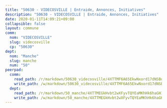 ```yaml
---
title: "50630 - VIDECOSVILLE | Entraide, Annonces, Initiatives"
description: "50630 - VIDECOSVILLE | Entraide, Annonces, Initiatives"
date: 2020-01-11T14:09:21+09:00
collapsible: false
layout: commune
comm:
  nom: "VIDECOSVILLE"
  slug: videcosville
  cp: "50630"
dept:
  nom: "Manche"
  slug: manche
  num: "50"
peerpad:
  comm:
    read_path: /r/markdown/50630_videcosville/4XTTMF6A65EkwNxord17dNSBqVpQWgTHz5PmuxtMbja4GkEJ6
    write_path: /w/markdown/50630_videcosville/4XTTMF6A65EkwNxord17dNSBqVpQWgTHz5PmuxtMbja4GkEJ6-K3TgUW99U4dtCdizWoArUq1MbFFx1M2gKAbPwBmyarxMM85pd6nYZx91NE62Ln7BqgFViJHGW68BnMD2XzDt4vgQkq7TutUMf5jLQj9CBQVgohZwz21hPpCLoGhtFskso3uJLcVp
  dept:
    read_path: /r/markdown/50_manche/4XTTMEGkHvbt2wXFyvTQYEaMKhHk6haGH1SzsRNevKgBDTuXr
    write_path: /w/markdown/50_manche/4XTTMEGkHvbt2wXFyvTQYEaMKhHk6haGH1SzsRNevKgBDTuXr-K3TgUSx1rwmRRLqHcTLLdo4dVfTRKvf94KKagmUFPevWSp2f9nuc6fJF25TtLArzK8teuQ5TvuAMqW38N2MYgT18hBoXtjmKX9WuSn2vkujmSJPp3gF4gsuMmfEM8Th4Ap94heFE
---
```



